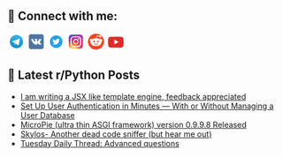 ## 🔎 Connect with me:
[<img src="https://github.com/bullbesh/bullbesh/blob/main/images/Telegram.png" width="32" height="32" />](https://t.me/bullbesh)
[<img src="https://github.com/bullbesh/bullbesh/blob/main/images/VK.png" width="32" height="32" />](https://vk.com/bullbesh)
[<img src="https://github.com/bullbesh/bullbesh/blob/main/images/Twitter.png" width="32" height="32" />](https://twitter.com/bullbesh1)
[<img src="https://github.com/bullbesh/bullbesh/blob/main/images/Instagram.png" width="32" height="32" />](https://www.instagram.com/bullbesh)
[<img src="https://github.com/bullbesh/bullbesh/blob/main/images/Reddit.png" width="32" height="32" />](https://www.reddit.com/user/bullbesh)
[<img src="https://github.com/bullbesh/bullbesh/blob/main/images/YouTube.png" width="32" height="32" />](https://www.youtube.com/channel/UCtfjRs6uzgq5mfm8S06WTcg)

## 📕 Latest r/Python Posts
<!-- BLOG-POST-LIST:START -->
- [I am writing a JSX like template engine, feedback appreciated](https://www.reddit.com/r/Python/comments/1kwg5i7/i_am_writing_a_jsx_like_template_engine_feedback/)
- [Set Up User Authentication in Minutes — With or Without Managing a User Database](https://www.reddit.com/r/Python/comments/1kwftsz/set_up_user_authentication_in_minutes_with_or/)
- [MicroPie &lpar;ultra thin ASGI framework&rpar; version 0.9.9.8 Released](https://www.reddit.com/r/Python/comments/1kwd9ml/micropie_ultra_thin_asgi_framework_version_0998/)
- [Skylos- Another dead code sniffer &lpar;but hear me out&rpar;](https://www.reddit.com/r/Python/comments/1kwakjj/skylos_another_dead_code_sniffer_but_hear_me_out/)
- [Tuesday Daily Thread: Advanced questions](https://www.reddit.com/r/Python/comments/1kw9et4/tuesday_daily_thread_advanced_questions/)
<!-- BLOG-POST-LIST:END -->
